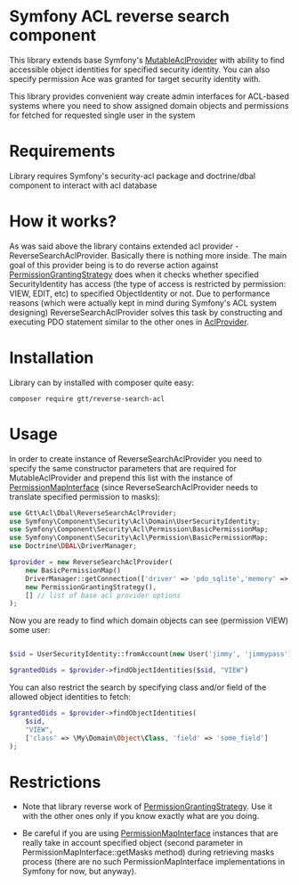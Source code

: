 Symfony ACL reverse search component
====================================

This library extends base Symfony's [MutableAclProvider](https://github.com/symfony/security-acl/blob/master/Dbal/MutableAclProvider.php)
with ability to find accessible object identities for specified security identity. You can also specify permission Ace
was granted for target security identity with.

This library provides convenient way create admin interfaces for ACL-based systems where you need to show assigned
domain objects and permissions for fetched for requested single user in the system


Requirements
============

Library requires Symfony's security-acl package and doctrine/dbal component to interact with acl database

How it works?
=============

As was said above the library contains extended acl provider - ReverseSearchAclProvider. Basically there is nothing
more inside. The main goal of this provider being is to do reverse action against [PermissionGrantingStrategy](https://github.com/symfony/security-acl/blob/master/Domain/PermissionGrantingStrategy.php) does when it checks
whether specified SecurityIdentity has access (the type of access is restricted by permission: VIEW, EDIT, etc) to specified ObjectIdentity or not.
Due to performance reasons (which were actually kept in mind during Symfony's ACL system designing)
ReverseSearchAclProvider solves this task by constructing and executing PDO statement similar to the other ones in
[AclProvider](https://github.com/symfony/security-acl/blob/master/Dbal/AclProvider.php).

Installation
============

Library can by installed with composer quite easy:
```
composer require gtt/reverse-search-acl
```

Usage
=====

In order to create instance of ReverseSearchAclProvider you need to specify the same constructor parameters that
are required for MutableAclProvider and prepend this list with the instance of [PermissionMapInterface](https://github.com/symfony/security-acl/blob/master/Permission/PermissionMapInterface.php) (since ReverseSearchAclProvider
needs to translate specified permission to masks):

```php
use Gtt\Acl\Dbal\ReverseSearchAclProvider;
use Symfony\Component\Security\Acl\Domain\UserSecurityIdentity;
use Symfony\Component\Security\Acl\Permission\BasicPermissionMap;
use Symfony\Component\Security\Acl\Permission\BasicPermissionMap;
use Doctrine\DBAL\DriverManager;

$provider = new ReverseSearchAclProvider(
    new BasicPermissionMap()
    DriverManager::getConnection(['driver' => 'pdo_sqlite','memory' => true],
    new PermissionGrantingStrategy(),
    [] // list of base acl provider options
);
```

Now you are ready to find which domain objects can see (permission VIEW) some user:

```php

$sid = UserSecurityIdentity::fromAccount(new User('jimmy', 'jimmypass'));

$grantedOids = $provider->findObjectIdentities($sid, "VIEW")
```

You can also restrict the search by specifying class and/or field of the allowed object identities to fetch:
```php
$grantedOids = $provider->findObjectIdentities(
    $sid,
    "VIEW",
    ['class' => \My\Domain\Object\Class, 'field' => 'some_field']
);
```

Restrictions
============

* Note that library reverse work of [PermissionGrantingStrategy](https://github.com/symfony/security-acl/blob/master/Domain/PermissionGrantingStrategy.php).
Use it with the other ones only if you know exactly what are you doing.

* Be careful if you are using [PermissionMapInterface](https://github.com/symfony/security-acl/blob/master/Permission/PermissionMapInterface.php) instances
that are really take in account specified object (second parameter in PermissionMapInterface::getMasks method) during
retrieving masks process (there are no such PermissionMapInterface implementations in Symfony for now, but anyway).

